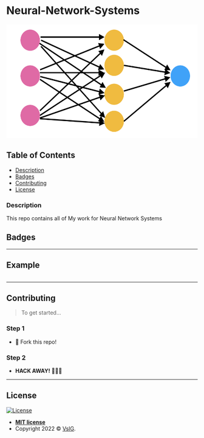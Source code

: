 # Neural-Network-Systems

<p align="center">
  <img src="https://github.com/VsIG-official/Neural-Network-Systems/blob/master/docs/NNS.png" data-canonical-src="https://github.com/VsIG-official/Neural-Network-Systems/blob/master/docs/NNS.png" width="600" height="300" />
</p>

## Table of Contents

- [Description](#description)
- [Badges](#badges)
- [Contributing](#contributing)
- [License](#license)

### Description

This repo contains all of My work for Neural Network Systems

## Badges



---

## Example

```python

```

---

## Contributing

> To get started...

### Step 1

- 🍴 Fork this repo!

### Step 2

- **HACK AWAY!** 🔨🔨🔨

---

## License

[![License](http://img.shields.io/:license-mit-blue.svg?style=flat-square)](http://badges.mit-license.org)

- **[MIT license](http://opensource.org/licenses/mit-license.php)**
- Copyright 2022 © <a href="https://github.com/VsIG-official" target="_blank">VsIG</a>.
